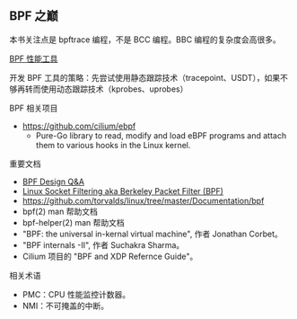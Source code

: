 
BPF 之巅
---

本书关注点是 bpftrace 编程，不是 BCC 编程。BBC 编程的复杂度会高很多。

[BPF 性能工具](BPF-performance-tools.png)

开发 BPF 工具的策略：先尝试使用静态跟踪技术（tracepoint、USDT），如果不够再转而使用动态跟踪技术（kprobes、uprobes）

BPF 相关项目

* https://github.com/cilium/ebpf
    * Pure-Go library to read, modify and load eBPF programs and attach them to various hooks in the Linux kernel.

重要文档

* [BPF Design Q&A](https://github.com/torvalds/linux/blob/master/Documentation/bpf/bpf_design_QA.rst)
* [Linux Socket Filtering aka Berkeley Packet Filter (BPF)](https://github.com/torvalds/linux/blob/master/Documentation/networking/filter.rst)
* https://github.com/torvalds/linux/tree/master/Documentation/bpf
* bpf(2) man 帮助文档
* bpf-helper(2) man 帮助文档
* "BPF: the universal in-kernal virtual machine", 作者 Jonathan Corbet。
* "BPF internals -II", 作者 Suchakra Sharma。
* Cilium 项目的 "BPF and XDP Refernce Guide"。

相关术语
* PMC：CPU 性能监控计数器。
* NMI：不可掩盖的中断。

